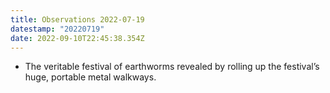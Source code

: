 ```yaml
---
title: Observations 2022-07-19
datestamp: "20220719"
date: 2022-09-10T22:45:38.354Z
---
```

- The veritable festival of earthworms revealed by rolling up the festival’s huge, portable metal walkways.